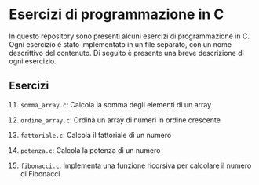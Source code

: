 # Esercizi di programmazione in C

In questo repository sono presenti alcuni esercizi di programmazione in C. Ogni esercizio è stato implementato in un file separato, con un nome descrittivo del contenuto. Di seguito è presente una breve descrizione di ogni esercizio.

## Esercizi

11. `somma_array.c`: Calcola la somma degli elementi di un array

12. `ordine_array.c`: Ordina un array di numeri in ordine crescente

13. `fattoriale.c`: Calcola il fattoriale di un numero

14. `potenza.c`: Calcola la potenza di un numero

15. `fibonacci.c`: Implementa una funzione ricorsiva per calcolare il numero di Fibonacci